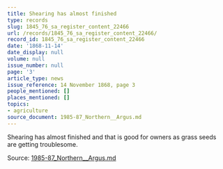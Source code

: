 ```yaml
---
title: Shearing has almost finished
type: records
slug: 1845_76_sa_register_content_22466
url: /records/1845_76_sa_register_content_22466/
record_id: 1845_76_sa_register_content_22466
date: '1868-11-14'
date_display: null
volume: null
issue_number: null
page: '3'
article_type: news
issue_reference: 14 November 1868, page 3
people_mentioned: []
places_mentioned: []
topics:
- agriculture
source_document: 1985-87_Northern__Argus.md
---
```


Shearing has almost finished and that is good for owners as grass seeds are getting troublesome.

Source: [1985-87_Northern__Argus.md](/downloads/markdown/1985-87_Northern__Argus.md)
